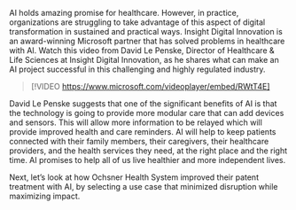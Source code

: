 AI holds amazing promise for healthcare. However, in practice, organizations are struggling to take advantage of this aspect of digital transformation in sustained and practical ways. Insight Digital Innovation is an award-winning Microsoft partner that has solved problems in healthcare with AI. Watch this video from David Le Penske, Director of Healthcare & Life Sciences at Insight Digital Innovation, as he shares what can make an AI project successful in this challenging and highly regulated industry.

> [!VIDEO https://www.microsoft.com/videoplayer/embed/RWtT4E]

David Le Penske suggests that one of the significant benefits of AI is that the technology is going to provide more modular care that can add devices and sensors. This will allow more information to be relayed which will provide improved health and care reminders. AI will help to keep patients connected with their family members, their caregivers, their healthcare providers, and the health services they need, at the right place and the right time. AI promises to help all of us live healthier and more independent lives.

Next, let’s look at how Ochsner Health System improved their patent treatment with AI, by selecting a use case that minimized disruption while maximizing impact.